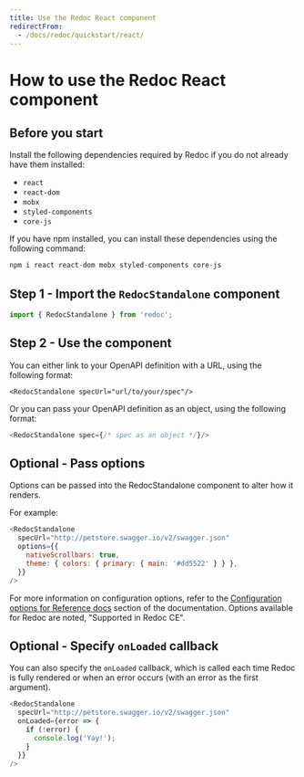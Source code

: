 ```yaml
---
title: Use the Redoc React component
redirectFrom:
  - /docs/redoc/quickstart/react/
---
```


# How to use the Redoc React component

## Before you start

Install the following dependencies required by Redoc if you do not already have them installed:

- `react`
- `react-dom`
- `mobx`
- `styled-components`
- `core-js`

If you have npm installed, you can install these dependencies using the following command:

```js
npm i react react-dom mobx styled-components core-js
```

## Step 1 - Import the `RedocStandalone` component

```js
import { RedocStandalone } from 'redoc';
```

## Step 2 - Use the component

You can either link to your OpenAPI definition with a URL, using the following format:

```react
<RedocStandalone specUrl="url/to/your/spec"/>
```

Or you can pass your OpenAPI definition as an object, using the following format:

```js
<RedocStandalone spec={/* spec as an object */}/>
```

## Optional - Pass options

Options can be passed into the RedocStandalone component to alter how it renders.

For example:

```js
<RedocStandalone
  specUrl="http://petstore.swagger.io/v2/swagger.json"
  options={{
    nativeScrollbars: true,
    theme: { colors: { primary: { main: '#dd5522' } } },
  }}
/>
```

For more information on configuration options, refer to the
[Configuration options for Reference docs](https://redocly.com/docs/api-reference-docs/configuration/functionality/)
section of the documentation. Options available for Redoc are noted,
"Supported in Redoc CE".

## Optional - Specify `onLoaded` callback

You can also specify the `onLoaded` callback, which is called each time Redoc
is fully rendered or when an error occurs (with an error as the first argument).

```js
<RedocStandalone
  specUrl="http://petstore.swagger.io/v2/swagger.json"
  onLoaded={error => {
    if (!error) {
      console.log('Yay!');
    }
  }}
/>
```
